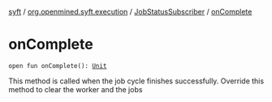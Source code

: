 [syft](../../index.md) / [org.openmined.syft.execution](../index.md) / [JobStatusSubscriber](index.md) / [onComplete](./on-complete.md)

# onComplete

`open fun onComplete(): `[`Unit`](https://kotlinlang.org/api/latest/jvm/stdlib/kotlin/-unit/index.html)

This method is called when the job cycle finishes successfully. Override this method to clear the worker and the jobs

